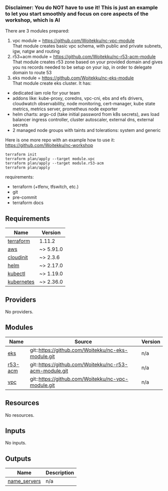 ### Disclaimer: You do NOT have to use it! This is just an example to let you start smoothly and focus on core aspects of the workshop, which is AI 

There are 3 modules prepared:  
1. vpc module = https://github.com/Woitekku/nc-vpc-module  
That module creates basic vpc schema, with public and private subnets, igw, natgw and routing 
2. r53+acm module = https://github.com/Woitekku/nc-r53-acm-module  
That module creates r53 zone based on your provided domain and gives you ns records needed to be setup on your isp, in order to delegate domain to route 53
3. eks module = https://github.com/Woitekku/nc-eks-module  
That module create eks cluster. It has:
- dedicated iam role for your team
- addons like: kube-proxy, coredns, vpc-cni, ebs and efs drivers, cloudwatch observability, node monitoring, cert-manager, kube state metrics, metrics server, prometheus node exporter
- helm charts: argo-cd (take initial password from k8s secrets), aws load balancer ingress controller, cluster autoscaler, external dns, external secrets
- 2 managed node groups with taints and tolerations: system and generic
 
Here is one more repo with an example how to use it:  
https://github.com/Woitekku/nc-workshop

```
terraform init   
terraform plan/apply --target module.vpc  
terraform plan/apply --target module.r53-acm  
terraform plan/apply
```

requirements:  
- terraform (+tfenv, tfswitch, etc.)
- git
- pre-commit
- terraform docs

<!-- BEGIN_TF_DOCS -->
## Requirements

| Name | Version |
|------|---------|
| <a name="requirement_terraform"></a> [terraform](#requirement\_terraform) | 1.11.2 |
| <a name="requirement_aws"></a> [aws](#requirement\_aws) | ~> 5.91.0 |
| <a name="requirement_cloudinit"></a> [cloudinit](#requirement\_cloudinit) | ~> 2.3.6 |
| <a name="requirement_helm"></a> [helm](#requirement\_helm) | ~> 2.17.0 |
| <a name="requirement_kubectl"></a> [kubectl](#requirement\_kubectl) | ~> 1.19.0 |
| <a name="requirement_kubernetes"></a> [kubernetes](#requirement\_kubernetes) | ~> 2.36.0 |

## Providers

No providers.

## Modules

| Name | Source | Version |
|------|--------|---------|
| <a name="module_eks"></a> [eks](#module\_eks) | git::https://github.com/Woitekku/nc-eks-module.git | n/a |
| <a name="module_r53-acm"></a> [r53-acm](#module\_r53-acm) | git::https://github.com/Woitekku/nc-r53-acm-module.git | n/a |
| <a name="module_vpc"></a> [vpc](#module\_vpc) | git::https://github.com/Woitekku/nc-vpc-module.git | n/a |

## Resources

No resources.

## Inputs

No inputs.

## Outputs

| Name | Description |
|------|-------------|
| <a name="output_name_servers"></a> [name\_servers](#output\_name\_servers) | n/a |
<!-- END_TF_DOCS -->